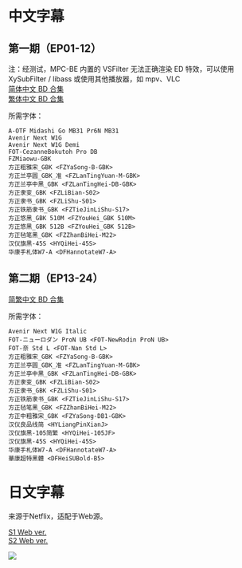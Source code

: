 # 中文字幕

## 第一期（EP01-12）

注：经测试，MPC-BE 内置的 VSFilter 无法正确渲染 ED 特效，可以使用 XySubFilter / libass 或使用其他播放器，如 mpv、VLC  
[简体中文 BD 合集](https://github.com/Nekomoekissaten-SUB/Nekomoekissaten-Storage/raw/master/BEASTARS/BEASTARS_BD_CHS.7z)  
[繁体中文 BD 合集](https://github.com/Nekomoekissaten-SUB/Nekomoekissaten-Storage/raw/master/BEASTARS/BEASTARS_BD_CHT.7z)

所需字体：
```
A-OTF Midashi Go MB31 Pr6N MB31
Avenir Next W1G
Avenir Next W1G Demi
FOT-CezanneBokutoh Pro DB
FZMiaowu-GBK
方正粗雅宋_GBK <FZYaSong-B-GBK>
方正兰亭圆_GBK_准 <FZLanTingYuan-M-GBK>
方正兰亭中黑_GBK <FZLanTingHei-DB-GBK>
方正隶变_GBK <FZLiBian-S02>
方正隶书_GBK <FZLiShu-S01>
方正铁筋隶书_GBK <FZTieJinLiShu-S17>
方正悠黑_GBK 510M <FZYouHei_GBK 510M>
方正悠黑_GBK 512B <FZYouHei_GBK 512B>
方正毡笔黑_GBK <FZZhanBiHei-M22>
汉仪旗黑-45S <HYQiHei-45S>
华康手札体W7-A <DFHannotateW7-A>
```

## 第二期（EP13-24）

[简繁中文 BD 合集](https://github.com/Nekomoekissaten-SUB/Nekomoekissaten-Storage/raw/master/BEASTARS/BEASTARS2_BD_zho.7z)  

所需字体：
```
Avenir Next W1G Italic
FOT-ニューロダン ProN UB <FOT-NewRodin ProN UB>
FOT-奈 Std L <FOT-Nan Std L>
方正粗雅宋_GBK <FZYaSong-B-GBK>
方正兰亭圆_GBK_准 <FZLanTingYuan-M-GBK>
方正兰亭中黑_GBK <FZLanTingHei-DB-GBK>
方正隶变_GBK <FZLiBian-S02>
方正隶书_GBK <FZLiShu-S01>
方正铁筋隶书_GBK <FZTieJinLiShu-S17>
方正毡笔黑_GBK <FZZhanBiHei-M22>
方正中粗雅宋_GBK <FZYaSong-DB1-GBK>
汉仪良品线简 <HYLiangPinXianJ>
汉仪旗黑-105简繁 <HYQiHei-105JF>
汉仪旗黑-45S <HYQiHei-45S>
华康手札体W7-A <DFHannotateW7-A>
華康超特黑體 <DFHeiSUBold-B5>
```

# 日文字幕

来源于Netflix，适配于Web源。

[S1 Web ver.](https://github.com/Nekomoekissaten-SUB/Nekomoekissaten-Storage/raw/master/BEASTARS/BEASTARS_Web_JPN.7z)  
[S2 Web ver.](https://github.com/Nekomoekissaten-SUB/Nekomoekissaten-Storage/raw/master/BEASTARS/BEASTARS2_Web_JPN.7z)

![](https://nekomoe.pages.dev/images/2019-10/beastars.png)